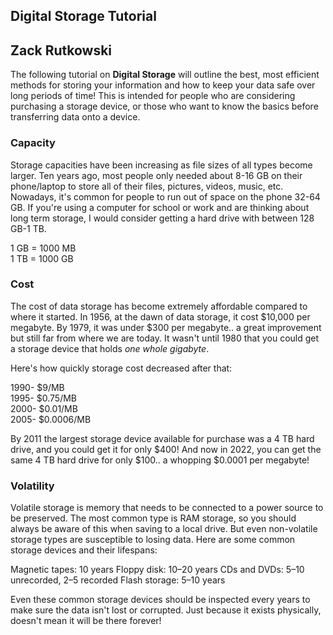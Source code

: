 ## Digital Storage Tutorial
## Zack Rutkowski

The following tutorial on **Digital Storage** will outline the best, most efficient methods for storing your information and how to keep your data safe over long periods of time! This is intended for people who are considering purchasing a storage device, or those who want to know the basics before transferring data onto a device.

### Capacity

Storage capacities have been increasing as file sizes of all types become larger. Ten years ago, most people only needed about 8-16 GB on their phone/laptop to store all of their files, pictures, videos, music, etc. Nowadays, it's common for people to run out of space on the phone 32-64 GB. If you're using a computer for school or work and are thinking about long term storage, I would consider getting a hard drive with between 128 GB-1 TB.

1 GB = 1000 MB   
1 TB = 1000 GB

### Cost

The cost of data storage has become extremely affordable compared to where it started. In 1956, at the dawn of data storage, it cost $10,000 per megabyte. By 1979, it was under $300 per megabyte.. a great improvement but still far from where we are today. It wasn't until 1980 that you could get a storage device that holds *one whole gigabyte*.

Here's how quickly storage cost decreased after that:

1990- $9/MB   
1995- $0.75/MB   
2000- $0.01/MB   
2005- $0.0006/MB   

By 2011 the largest storage device available for purchase was a 4 TB hard drive, and you could get it for only $400!
And now in 2022, you can get the same 4 TB hard drive for only $100.. a whopping $0.0001 per megabyte!

### Volatility

Volatile storage is memory that needs to be connected to a power source to be preserved. The most common type is RAM storage, so you should always be aware of this when saving to a local drive. But even non-volatile storage types are susceptible to losing data. Here are some common storage devices and their lifespans:

Magnetic tapes: 10 years
Floppy disk:	10–20 years
CDs and DVDs:	5–10 unrecorded, 2–5 recorded
Flash storage:	5–10 years
 
Even these common storage devices should be inspected every years to make sure the data isn't lost or corrupted. Just because it exists physically, doesn't mean it will be there forever!

